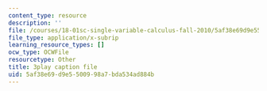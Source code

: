 ```yaml
---
content_type: resource
description: ''
file: /courses/18-01sc-single-variable-calculus-fall-2010/5af38e69d9e5500998a7bda534ad884b_5q_3FDOkVRQ.vtt
file_type: application/x-subrip
learning_resource_types: []
ocw_type: OCWFile
resourcetype: Other
title: 3play caption file
uid: 5af38e69-d9e5-5009-98a7-bda534ad884b
---
```

